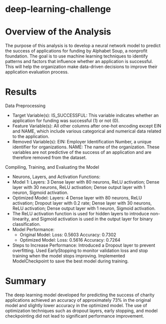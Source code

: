 # deep-learning-challenge

# Overview of the Analysis
The purpose of this analysis is to develop a neural network model to predict the success of applications for funding by Alphabet Soup, a nonprofit foundation. The goal is to use machine learning techniques to identify patterns and factors that influence whether an application is successful. This will help the organization make data-driven decisions to improve their application evaluation process.

# Results

Data Preprocessing
-	Target Variable(s):
  IS_SUCCESSFUL: This variable indicates whether an application for funding was successful (1) or not (0).
-	Feature Variable(s):
  All other columns after one-hot encoding except EIN and NAME, which include various categorical and numerical data related to the application.
-	Removed Variable(s):
  EIN: Employer Identification Number, a unique identifier for organizations.
  NAME: The name of the organization. These variables are not predictive of the success of an application and are therefore removed from the dataset.

Compiling, Training, and Evaluating the Model
-	Neurons, Layers, and Activation Functions:
- Model 1:
    Layers: 3
    Dense layer with 80 neurons, ReLU activation;
    Dense layer with 30 neurons, ReLU activation;
    Dense output layer with 1 neuron, Sigmoid activation.
- Optimized Model:
    Layers: 4
  	Dense layer with 80 neurons, ReLU activation;
    Dropout layer with 0.2 rate;
    Dense layer with 30 neurons, ReLU activation;
    Dense output layer with 1 neuron, Sigmoid activation.
- The ReLU activation function is used for hidden layers to introduce non-linearity, and Sigmoid activation is used in the output layer for binary classification.
-	Model Performance:
    - Original Model:
      Loss: 0.5603
      Accuracy: 0.7302
    - Optimized Model:
      Loss: 0.5616
      Accuracy: 0.7264
-	Steps to Increase Performance:
  Introduced a Dropout layer to prevent overfitting.
  Used EarlyStopping to monitor validation loss and stop training when the model stops improving.
  Implemented ModelCheckpoint to save the best model during training.

# Summary
The deep learning model developed for predicting the success of charity applications achieved an accuracy of approximately 73% in the original model and slightly lower accuracy in the optimized model. The use of optimization techniques such as dropout layers, early stopping, and model checkpointing did not lead to significant performance improvement.

